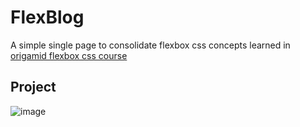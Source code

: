 # FlexBlog
A simple single page to consolidate flexbox css concepts learned in [origamid flexbox css course](https://www.origamid.com/curso/css-flexbox/)

## Project

![image](https://user-images.githubusercontent.com/46378210/148705230-3ff5c6fc-e808-4e30-8e44-f1ddea06b769.png)

